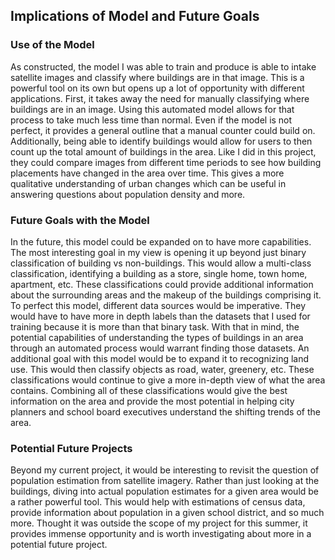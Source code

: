 ## Implications of Model and Future Goals
### Use of the Model
As constructed, the model I was able to train and produce is able to intake satellite images and classify where buildings are in that image. This is a powerful tool on its own but opens up a lot of opportunity with different applications. First, it takes away the need for manually classifying where buildings are in an image. Using this automated model allows for that process to take much less time than normal. Even if the model is not perfect, it provides a general outline that a manual counter could build on. Additionally, being able to identify buildings would allow for users to then count up the total amount of buildings in the area. Like I did in this project, they could compare images from different time periods to see how building placements have changed in the area over time. This gives a more qualitative understanding of urban changes which can be useful in answering questions about population density and more. 

### Future Goals with the Model
In the future, this model could be expanded on to have more capabilities. The most interesting goal in my view is opening it up beyond just binary classification of building vs non-buildings. This would allow a multi-class classification, identifying a building as a store, single home, town home, apartment, etc. These classifications could provide additional information about the surrounding areas and the makeup of the buildings comprising it. To perfect this model, different data sources would be imperative. They would have to have more in depth labels than the datasets that I used for training because it is more than that binary task. With that in mind, the potential capabilities of understanding the types of buildings in an area through an automated process would warrant finding those datasets. An additional goal with this model would be to expand it to recognizing land use. This would then classify objects as road, water, greenery, etc. These classifications would continue to give a more in-depth view of what the area contains. Combining all of these classifications would give the best information on the area and provide the most potential in helping city planners and school board executives understand the shifting trends of the area. 

### Potential Future Projects
Beyond my current project, it would be interesting to revisit the question of population estimation from satellite imagery. Rather than just looking at the buildings, diving into actual population estimates for a given area would be a rather powerful tool. This would help with estimations of census data, provide information about population in a given school district, and so much more. Thought it was outside the scope of my project for this summer, it provides immense opportunity and is worth investigating about more in a potential future project. 